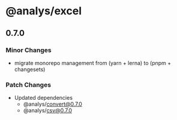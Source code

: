 # @analys/excel

## 0.7.0

### Minor Changes

- migrate monorepo management from (yarn + lerna) to (pnpm + changesets)

### Patch Changes

- Updated dependencies
  - @analys/convert@0.7.0
  - @analys/csv@0.7.0
